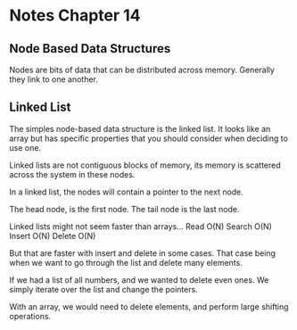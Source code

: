 # Notes Chapter 14

## Node Based Data Structures

Nodes are bits of data that can be distributed across memory. Generally they link to one another.

## Linked List

The simples node-based data structure is the linked list. It looks like an array but has specific properties that you should consider when deciding to use one.

Linked lists are not contiguous blocks of memory, its memory is scattered across the system in these nodes.

In a linked list, the nodes will contain a pointer to the next node.

The head node, is the first node. The tail node is the last node.

Linked lists might not seem faster than arrays...
Read O(N)
Search O(N)
Insert O(N)
Delete O(N)

But that are faster with insert and delete in some cases. That case being when we want to go through the list and delete many elements.

If we had a list of all numbers, and we wanted to delete even ones. We simply iterate over the list and change the pointers.

With an array, we would need to delete elements, and perform large shifting operations.

